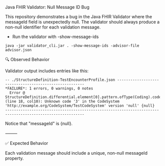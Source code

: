 Java FHIR Validator: Null Message ID Bug

This repository demonstrates a bug in the Java FHIR Validator where the messageId field is unexpectedly null. The validator should always produce a non-null identifier for each validation message.

* Run the validator with -show-message-ids

`java -jar validator_cli.jar . -show-message-ids -advisor-file advisor.json`

🔍 Observed Behavior

Validator output includes entries like this:

```
-- ./StructureDefinition-TestEncounterProfile.json -------------------------------------------------------
*FAILURE*: 1 errors, 0 warnings, 0 notes
  Error @ StructureDefinition.differential.element[0].pattern.ofType(Coding).code (line 18, col10): Unknown code '3' in the CodeSystem 'http://example.org/CodeSystem/TestCodeSystem' version 'null' {null}
----------------------------------------------------------------------------------------------------------
```

Notice that "messageId" is {null}.

⸻

✅ Expected Behavior

Each validation message should include a unique, non-null messageId property.